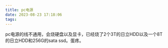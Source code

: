 ```yaml
---
title: pc电源
date: 2023-08-23 17:18:06
tags:
---
```


pc电源的线不通用，会烧硬盘以及显卡，已经烧了2个3T的日立HDD以及一个8T的日立HDD和256G的sata ssd。蛋疼。